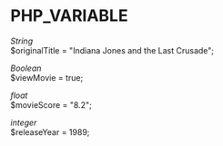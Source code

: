 # PHP_VARIABLE

*String*  
  $originalTitle = "Indiana Jones and the Last Crusade";

*Boolean*  
  $viewMovie = true;

*float*  
  $movieScore = "8.2";

*integer*  
  $releaseYear = 1989;
